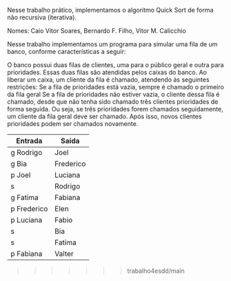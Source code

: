 
Nesse trabalho prático, implementamos o algoritmo Quick Sort de forma não recursiva (iterativa).


Nomes: Caio Vitor Soares, Bernardo F. Filho, Vitor M. Calicchio

Nesse trabalho implementamos um programa para simular uma fila de um banco, conforme características a seguir:

O banco possui duas filas de clientes, uma para o público geral e outra para prioridades. Essas duas filas são atendidas pelos caixas do banco.
Ao liberar um caixa, um cliente da fila é chamado, atendendo às seguintes restrições:
Se a fila de prioridades está vazia, sempre é chamado o primeiro da fila geral
Se a fila de prioridades não estiver vazia, o cliente dessa fila é chamado, desde que não tenha sido chamado três clientes prioridades de forma seguida. Ou seja, se três prioridades forem chamados seguidamente, um cliente da fila geral deve ser chamado. Após isso, novos clientes prioridades podem ser chamados novamente.


| Entrada     | Saída      |
|------------|-----------|
| g Rodrigo  | Joel      |
| g Bia      | Frederico |
| p Joel     | Luciana   |
| s          | Rodrigo   |
| g Fatima   | Fabiana   |
| p Frederico | Elen     |
| p Luciana  | Fabio     |
| s          | Bia       |
| s          | Fatima    |
| p Fabiana  | Valter    |
>>>>>>> trabalho4esdd/main

